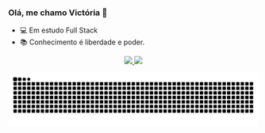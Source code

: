 ### Olá, me chamo Victória 👋

- 💻 Em estudo Full Stack
- 📚 Conhecimento é liberdade e poder.

<div align="center">
  <a href="https://github.com/vmc13">
  <img height="180em" src="https://github-readme-stats.vercel.app/api?username=vmc13&show_icons=true&theme=dracula&include_all_commits=true&count_private=true"/>
  <img height="180em" src="https://github-readme-stats.vercel.app/api/top-langs/?username=vmc13&layout=compact&langs_count=7&theme=dracula"/>
</div>

  ![Snake animation](https://github.com/vmc13/vmc13/blob/output/github-contribution-grid-snake.svg)
